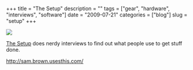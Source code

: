 +++
title = "The Setup"
description = ""
tags = ["gear", "hardware", "interviews", "software"]
date = "2009-07-21"
categories = ["blog"]
slug = "setup"
+++



  <div class="notebook-screenshot"><a href="http://sam.brown.usesthis.com/"><img src="/media/bluga/wt4a65925d1696f.jpg"/></a></div><p><a href="http://usesthis.com/">The Setup</a> does nerdy interviews to find out what people use to get stuff done. </p>
    
  <a href="http://sam.brown.usesthis.com/">http://sam.brown.usesthis.com/</a>
